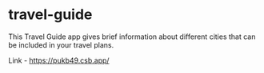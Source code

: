 # travel-guide
This Travel Guide app gives brief information about different cities that can be included in your travel plans.

Link - https://pukb49.csb.app/
